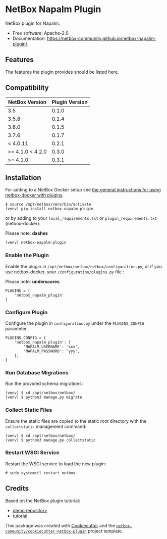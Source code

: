 # NetBox Napalm Plugin

NetBox plugin for Napalm.


* Free software: Apache-2.0
* Documentation: https://netbox-community.github.io/netbox-napalm-plugin/.


## Features

The features the plugin provides should be listed here.

## Compatibility

| NetBox Version | Plugin Version |
|----------------|----------------|
|     3.5        |      0.1.0     |
|     3.5.8      |      0.1.4     |
|     3.6.0      |      0.1.5     |
|     3.7.6      |      0.1.7     |
|   < 4.0.11     |      0.2.1     |
|   >= 4.1.0 < 4.2.0    |      0.3.0     |
|   >= 4.1.0     |      0.3.1     |

## Installation

For adding to a NetBox Docker setup see
[the general instructions for using netbox-docker with plugins](https://github.com/netbox-community/netbox-docker/wiki/Using-Netbox-Plugins).

```no-highlight
$ source /opt/netbox/venv/bin/activate
(venv) pip install netbox-napalm-plugin
```

or by adding to your `local_requirements.txt` or `plugin_requirements.txt` (netbox-docker):

Please note: **dashes**

```no-highlight
(venv) netbox-napalm-plugin
```

### Enable the Plugin

Enable the plugin in `/opt/netbox/netbox/netbox/configuration.py`,
 or if you use netbox-docker, your `/configuration/plugins.py` file :
 
 Please note: **underscores**

```no-highlight
PLUGINS = [
    'netbox_napalm_plugin'
]
```

### Configure Plugin

Configure the plugin in `configuration.py` under the `PLUGINS_CONFIG` parameter.

```no-highlight
PLUGINS_CONFIG = {
    'netbox_napalm_plugin': {
        'NAPALM_USERNAME': 'xxx',
        'NAPALM_PASSWORD': 'yyy',
    },
}
```

### Run Database Migrations

Run the provided schema migrations:

```no-highlight
(venv) $ cd /opt/netbox/netbox/
(venv) $ python3 manage.py migrate
```

### Collect Static Files

Ensure the static files are copied to the static root directory with the `collectstatic` management command:

```no-highlight
(venv) $ cd /opt/netbox/netbox/
(venv) $ python3 manage.py collectstatic
```

### Restart WSGI Service

Restart the WSGI service to load the new plugin:

```no-highlight
# sudo systemctl restart netbox
```

## Credits

Based on the NetBox plugin tutorial:

- [demo repository](https://github.com/netbox-community/netbox-plugin-demo)
- [tutorial](https://github.com/netbox-community/netbox-plugin-tutorial)

This package was created with [Cookiecutter](https://github.com/audreyr/cookiecutter) and the [`netbox-community/cookiecutter-netbox-plugin`](https://github.com/netbox-community/cookiecutter-netbox-plugin) project template.
